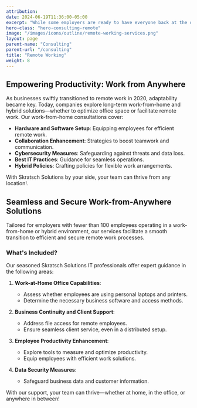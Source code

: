 ```yaml
---
attribution:
date: 2024-06-19T11:36:00-05:00
excerpt: "While some employers are ready to have everyone back at the office, others are looking for mid-to-long-term plans that support employees working at home in the most productive and secure way possible."
hero-class: "hero-consulting-remote"
image: "/images/icons/outline/remote-working-services.png"
layout: page
parent-name: "Consulting"
parent-url: "/consulting"
title: "Remote Working"
weight: 8
---
```


## Empowering Productivity: Work from Anywhere

As businesses swiftly transitioned to remote work in 2020, adaptability became key. Today, companies explore long-term work-from-home and hybrid solutions—whether to optimize office space or facilitate remote work. Our work-from-home consultations cover:

- **Hardware and Software Setup**: Equipping employees for efficient remote work.
- **Collaboration Enhancement**: Strategies to boost teamwork and communication.
- **Cybersecurity Measures**: Safeguarding against threats and data loss.
- **Best IT Practices**: Guidance for seamless operations.
- **Hybrid Policies**: Crafting policies for flexible work arrangements.

With Skratsch Solutions by your side, your team can thrive from any location!.

## Seamless and Secure Work-from-Anywhere Solutions

Tailored for employers with fewer than 100 employees operating in a work-from-home or hybrid environment, our services facilitate a smooth transition to efficient and secure remote work processes.

### What's Included?

Our seasoned Skratsch Solutions IT professionals offer expert guidance in the following areas:

1. **Work-at-Home Office Capabilities**:
   - Assess whether employees are using personal laptops and printers.
   - Determine the necessary business software and access methods.

2. **Business Continuity and Client Support**:
   - Address file access for remote employees.
   - Ensure seamless client service, even in a distributed setup.

3. **Employee Productivity Enhancement**:
   - Explore tools to measure and optimize productivity.
   - Equip employees with efficient work solutions.

4. **Data Security Measures**:
   - Safeguard business data and customer information.

With our support, your team can thrive—whether at home, in the office, or anywhere in between!